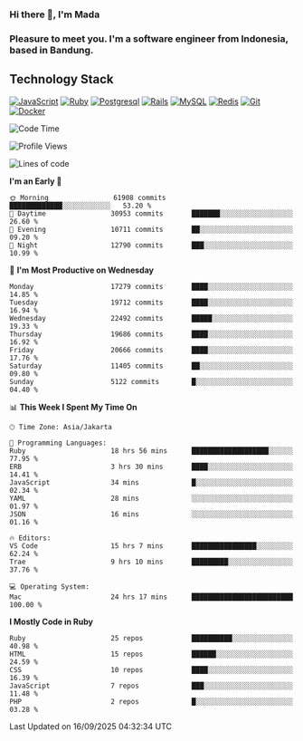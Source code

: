 ### Hi there 👋, I'm Mada
### Pleasure to meet you. I'm a software engineer from Indonesia, based in Bandung.

## Technology Stack

[![JavaScript](https://img.shields.io/badge/-JavaScript-%23F7DF1C?style=flat-square&logo=javascript&logoColor=000000&labelColor=%23F7DF1C&color=%23FFCE5A)](https://www.javascript.com/)
[![Ruby](https://img.shields.io/badge/Ruby-CC342D?style=flat-square&logo=ruby&logoColor=white)](https://www.ruby-lang.org/en/)
[![Postgresql](https://img.shields.io/badge/PostgreSQL-316192?style=flat-square&logo=postgresql&logoColor=ffffff)](https://www.postgresql.org/)
[![Rails](https://img.shields.io/badge/Ruby_on_Rails-CC0000?style=flat-square&logo=ruby-on-rails&logoColor=white)](https://rubyonrails.org/)
[![MySQL](https://img.shields.io/badge/-MySQL-4479A1?style=flat-square&logo=MySQL&logoColor=ffffff)](https://www.mysql.com/)
[![Redis](https://img.shields.io/badge/-Redis-DC382D?style=flat-square&logo=Redis&logoColor=ffffff)](https://redis.io/)
[![Git](https://img.shields.io/badge/-Git-%23F05032?style=flat-square&logo=git&logoColor=%23ffffff)](https://git-scm.com/)
[![Docker](https://img.shields.io/badge/-Docker-2496ED?style=flat-square&logo=docker&logoColor=ffffff)](https://www.docker.com/)
<!--
**madaarya/madaarya** is a ✨ _special_ ✨ repository because its `README.md` (this file) appears on your GitHub profile.

Here are some ideas to get you started:

- 🔭 I’m currently working on ...
- 🌱 I’m currently learning ...
- 👯 I’m looking to collaborate on ...
- 🤔 I’m looking for help with ...
- 💬 Ask me about ...
- 📫 How to reach me: ...
- 😄 Pronouns: ...
- ⚡ Fun fact: ...
-->
<!--START_SECTION:waka-->
![Code Time](http://img.shields.io/badge/Code%20Time-7%2C717%20hrs%203%20mins-blue)

![Profile Views](http://img.shields.io/badge/Profile%20Views-0-blue)

![Lines of code](https://img.shields.io/badge/From%20Hello%20World%20I%27ve%20Written-53.3%20million%20lines%20of%20code-blue)

**I'm an Early 🐤** 

```text
🌞 Morning                61908 commits       █████████████░░░░░░░░░░░░   53.20 % 
🌆 Daytime                30953 commits       ███████░░░░░░░░░░░░░░░░░░   26.60 % 
🌃 Evening                10711 commits       ██░░░░░░░░░░░░░░░░░░░░░░░   09.20 % 
🌙 Night                  12790 commits       ███░░░░░░░░░░░░░░░░░░░░░░   10.99 % 
```
📅 **I'm Most Productive on Wednesday** 

```text
Monday                   17279 commits       ████░░░░░░░░░░░░░░░░░░░░░   14.85 % 
Tuesday                  19712 commits       ████░░░░░░░░░░░░░░░░░░░░░   16.94 % 
Wednesday                22492 commits       █████░░░░░░░░░░░░░░░░░░░░   19.33 % 
Thursday                 19686 commits       ████░░░░░░░░░░░░░░░░░░░░░   16.92 % 
Friday                   20666 commits       ████░░░░░░░░░░░░░░░░░░░░░   17.76 % 
Saturday                 11405 commits       ██░░░░░░░░░░░░░░░░░░░░░░░   09.80 % 
Sunday                   5122 commits        █░░░░░░░░░░░░░░░░░░░░░░░░   04.40 % 
```


📊 **This Week I Spent My Time On** 

```text
🕑︎ Time Zone: Asia/Jakarta

💬 Programming Languages: 
Ruby                     18 hrs 56 mins      ███████████████████░░░░░░   77.95 % 
ERB                      3 hrs 30 mins       ████░░░░░░░░░░░░░░░░░░░░░   14.41 % 
JavaScript               34 mins             █░░░░░░░░░░░░░░░░░░░░░░░░   02.34 % 
YAML                     28 mins             ░░░░░░░░░░░░░░░░░░░░░░░░░   01.97 % 
JSON                     16 mins             ░░░░░░░░░░░░░░░░░░░░░░░░░   01.16 % 

🔥 Editors: 
VS Code                  15 hrs 7 mins       ████████████████░░░░░░░░░   62.24 % 
Trae                     9 hrs 10 mins       █████████░░░░░░░░░░░░░░░░   37.76 % 

💻 Operating System: 
Mac                      24 hrs 17 mins      █████████████████████████   100.00 % 
```

**I Mostly Code in Ruby** 

```text
Ruby                     25 repos            ██████████░░░░░░░░░░░░░░░   40.98 % 
HTML                     15 repos            ██████░░░░░░░░░░░░░░░░░░░   24.59 % 
CSS                      10 repos            ████░░░░░░░░░░░░░░░░░░░░░   16.39 % 
JavaScript               7 repos             ███░░░░░░░░░░░░░░░░░░░░░░   11.48 % 
PHP                      2 repos             █░░░░░░░░░░░░░░░░░░░░░░░░   03.28 % 
```




 Last Updated on 16/09/2025 04:32:34 UTC
<!--END_SECTION:waka-->
